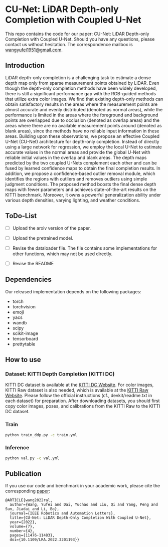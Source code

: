 # CU-Net: LiDAR Depth-only Completion with Coupled U-Net

This repo contains the code for our paper: CU-Net: LiDAR Depth-only Completion with Coupled U-Net.
Should you have any questions, please contact us without hesitation.
The correspondence mailbox is wangyufei1951@gmail.com.


## Introduction
LiDAR depth-only completion is a challenging task to estimate a dense depth map only from sparse measurement points obtained by LiDAR. Even though the depth-only completion methods have been widely developed, there is still a significant performance gap with the RGB-guided methods that utilize extra color images. We find that existing depth-only methods can obtain satisfactory results in the areas where the measurement points are almost accurate and evenly distributed (denoted as normal areas), while the performance is limited in the areas where the foreground and background points are overlapped due to occlusion (denoted as overlap areas) and the areas where there are no available measurement points around (denoted as blank areas), since the methods have no reliable input information in these areas.
Building upon these observations, we propose an effective Coupled U-Net (CU-Net) architecture for depth-only completion.
Instead of directly using a large network for regression, we employ the local U-Net to estimate accurate values in the normal areas and provide the global U-Net with reliable initial values in the overlap and blank areas. The depth maps predicted by the two coupled U-Nets complement each other and can be fused by learned confidence maps to obtain the final completion results. In addition, we propose a confidence-based outlier removal module, which identifies the regions with outliers and removes outliers using simple judgment conditions. The proposed method boosts the final dense depth maps with fewer parameters and achieves state-of-the-art results on the KITTI benchmark. Moreover, it owns a powerful generalization ability under various depth densities, varying lighting, and weather conditions.


## ToDo-List

- [ ] Upload the arxiv version of the paper.
- [ ] Upload the pretrained model.
- [ ] Revise the dataloader file. The file contains some implementations for other functions, which may not be used directly.
- [ ] Revise the README


## Dependencies

Our released implementation depends on the following packages:

- torch
- torchvision
- emoji
- yacs
- wandb
- scipy
- scikit-image
- tensorboard
- prettytable

## How to use

### Dataset: KITTI Depth Completion (KITTI DC)

KITTI DC dataset is available at the [KITTI DC Website](http://www.cvlibs.net/datasets/kitti/eval_depth.php?benchmark=depth_completion).
For color images, KITTI Raw dataset is also needed, which is available at the [KITTI Raw Website](http://www.cvlibs.net/datasets/kitti/raw_data.php).
Please follow the official instructions (cf., devkit/readme.txt in each dataset) for preparation.
After downloading datasets, you should first copy color images, poses, and calibrations from the KITTI Raw to the KITTI DC dataset.

### Train
```bash
python train_ddp.py -c train.yml
```

### Inference
```bash
python val.py -c val.yml
```

## Publication
If you use our code and benchmark in your academic work, please cite the corresponding [paper](https://ieeexplore.ieee.org/document/9866514):

    @ARTICLE{wang2022ral,
      author={Wang, Yufei and Dai, Yuchao and Liu, Qi and Yang, Peng and Sun, Jiadai and Li, Bo},
      journal={IEEE Robotics and Automation Letters}, 
      title={CU-Net: LiDAR Depth-Only Completion With Coupled U-Net}, 
      year={2022},
      volume={7},
      number={4},
      pages={11476-11483},
      doi={10.1109/LRA.2022.3201193}}
